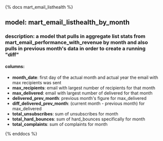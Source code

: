 {% docs mart_email_listhealth %}

## model: mart_email_listhealth_by_month
### description: a model that pulls in aggregate list stats from mart_email_performance_with_revenue by month and also pulls in previous month's data in order to create a running "diff"
#### columns:
  - **month_date**: first day of the actual month and actual year the email with max recipients was sent
  - **max_recipients**: email with largest number of recipients for that month
  - **max_delivered**: email with largest number of delivered for that month
  - **delivered_prev_month**: previous month's figure for max_delivered
  - **diff_delivered_prev_month**: (current month - previous month) for max_delivered
  - **total_unsubscribes**: sum of unsubscribes for month
  - **total_hard_bounces**: sum of hard_bounces specifically for month
  - **total_complaints**: sum of complaints for month

{% enddocs %}